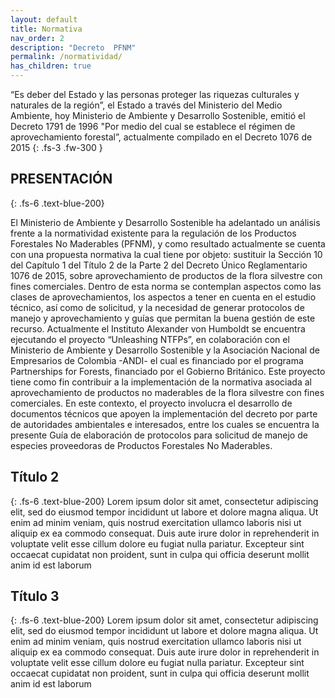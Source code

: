 ```yaml
---
layout: default
title: Normativa
nav_order: 2
description: "Decreto  PFNM"
permalink: /normatividad/
has_children: true
---
```


“Es deber del Estado y las personas
proteger las riquezas culturales y naturales de la región”, el Estado a través del Ministerio del
Medio Ambiente, hoy Ministerio de Ambiente y Desarrollo Sostenible, emitió el Decreto 1791 de
1996 "Por medio del cual se establece el régimen de aprovechamiento forestal”,
actualmente compilado en el Decreto 1076 de 2015
{: .fs-3 .fw-300 }


## PRESENTACIÓN
{: .fs-6 .text-blue-200}

El Ministerio de Ambiente y Desarrollo Sostenible ha adelantado un análisis frente a la normatividad existente para la regulación de los Productos Forestales No Maderables (PFNM), y como resultado actualmente se cuenta con una propuesta normativa la cual tiene por objeto: sustituir la Sección 10 del Capítulo 1 del Título 2 de la Parte 2 del Decreto Único Reglamentario 1076 de 2015, sobre aprovechamiento de productos de la flora silvestre con fines comerciales. Dentro de esta norma se contemplan aspectos como las clases de aprovechamientos, los aspectos a tener en cuenta en el estudio técnico, así como de solicitud, y la necesidad de generar protocolos de manejo y aprovechamiento y guías que permitan la buena gestión de este recurso.
Actualmente el Instituto Alexander von Humboldt se encuentra ejecutando el proyecto “Unleashing NTFPs”, en colaboración con el Ministerio de Ambiente y Desarrollo Sostenible y la Asociación Nacional de Empresarios de Colombia -ANDI- el cual es financiado por el programa Partnerships for Forests, financiado por el Gobierno Británico. Este proyecto tiene como fin contribuir a la implementación de la normativa asociada al aprovechamiento de productos no maderables de la flora silvestre con fines comerciales. En este contexto, el proyecto involucra el desarrollo de documentos técnicos que apoyen la implementación del decreto por parte de autoridades ambientales e interesados, entre los cuales se encuentra la presente Guía de elaboración de protocolos para solicitud de manejo de especies proveedoras de Productos Forestales No Maderables.

## Título 2
{: .fs-6 .text-blue-200}
Lorem ipsum dolor sit amet, consectetur adipiscing elit, sed do eiusmod tempor incididunt ut labore et dolore magna aliqua. Ut enim ad minim veniam, quis nostrud exercitation ullamco laboris nisi ut aliquip ex ea commodo consequat. Duis aute irure dolor in reprehenderit in voluptate velit esse cillum dolore eu fugiat nulla pariatur. Excepteur sint occaecat cupidatat non proident, sunt in culpa qui officia deserunt mollit anim id est laborum

## Título 3
{: .fs-6 .text-blue-200}
Lorem ipsum dolor sit amet, consectetur adipiscing elit, sed do eiusmod tempor incididunt ut labore et dolore magna aliqua. Ut enim ad minim veniam, quis nostrud exercitation ullamco laboris nisi ut aliquip ex ea commodo consequat. Duis aute irure dolor in reprehenderit in voluptate velit esse cillum dolore eu fugiat nulla pariatur. Excepteur sint occaecat cupidatat non proident, sunt in culpa qui officia deserunt mollit anim id est laborum

